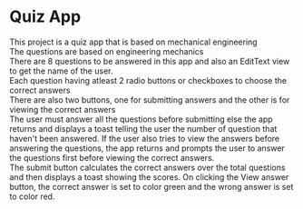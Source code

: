 # Quiz App
This project is a quiz app that is based on mechanical engineering <br>
The questions are based on engineering mechanics <br>
There are 8 questions to be answered in this app and also an EditText view to get the name of the user. <br>
Each question having atleast 2 radio buttons or checkboxes to choose the correct answers<br>
There are also two buttons, one for submitting answers and the other is for viewing the correct answers <br>
The user must answer all the questions before submitting else the app returns and displays a toast telling the user the number of question that haven't been answered. 
If the user also tries to view the answers before answering the questions, the app returns and prompts the user to answer the questions first before viewing the correct answers. <br>
The submit button calculates the correct answers over the total questions and then displays a toast showing the scores. 
On clicking the View answer button, the correct answer is set to color green and the wrong answer is set to color red. 
